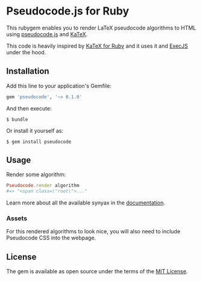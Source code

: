 # Pseudocode.js for Ruby

This rubygem enables you to render LaTeX pseudocode algorithms to HTML using [pseudocode.js] and [KaTeX].

This code is heavily inspired by [KaTeX for Ruby](https://github.com/glebm/katex-ruby) and it uses it and [ExecJS] under the hood.

## Installation

Add this line to your application's Gemfile:

```ruby
gem 'pseudocode', '~> 0.1.0'
```

And then execute:

    $ bundle

Or install it yourself as:

    $ gem install pseudocode

## Usage

Render some algorithm:

```ruby
Pseudocode.render algorithm
#=> "<span class=\"root\">..."
```

Learn more about all the available synyax in the [documentation](https://github.com/SaswatPadhi/pseudocode.js#grammar=).

### Assets

For this rendered algorithms to look nice, you will also need to include Pseudocode CSS
into the webpage.

## License

The gem is available as open source under the terms of the
[MIT License](http://opensource.org/licenses/MIT).

[KaTeX]: https://github.com/Khan/KaTeX
[ExecJS]: https://github.com/rails/execjs
[pseudocode.js]: https://github.com/SaswatPadhi/pseudocode.js
